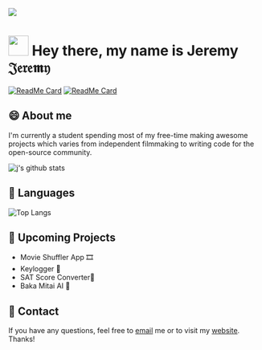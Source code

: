![](https://github.com/jeremygautama/jeremygautama/blob/master/thisisjeremypage.jpg?raw=true)

# <img src="https://media.giphy.com/media/hvRJCLFzcasrR4ia7z/giphy.gif" width="40px"> Hey there, my name is Jeremy 𝔍𝔢𝔯𝔢𝖒𝔶
[![ReadMe Card](https://github-readme-stats.vercel.app/api/pin/?username=jeremygautama&repo=Keepwords)](https://github.com/jeremygautama/Keepwords)
[![ReadMe Card](https://github-readme-stats.vercel.app/api/pin/?username=jeremygautama&repo=Shark-Ai)](https://github.com/jeremygautama/Shark-Ai)


## 😄 About me
I'm currently a student spending most of my free-time making awesome projects which varies from independent filmmaking to writing code for the open-source community.

![j's github stats](https://github-readme-stats.vercel.app/api?username=jeremygautama&bg_color=30,e96443,904e95&title_color=fff&text_color=fff)
<!--
![j's github stats](https://github-readme-stats.vercel.app/api?username=jeremygautama&show_icons=true&theme=vue)
-->
## 🙊 Languages
![Top Langs](https://github-readme-stats.vercel.app/api/top-langs/?username=jeremygautama&layout=compact)

## 🤘 Upcoming Projects
- Movie Shuffler App 🎞
- Keylogger 🔐
- SAT Score Converter📝
- Baka Mitai AI 👤

## 🥨 Contact
If you have any questions, feel free to [email](mailto:mail.jeremygautama@gmail.com) me or to visit my [website](https://jeremygautama.github.io). Thanks!


